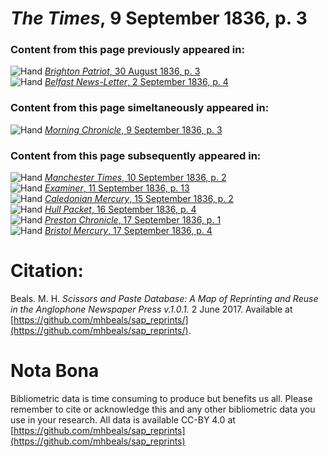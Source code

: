 # *The Times*, 9 September 1836, p. 3  
  
### Content from this page previously appeared in:  
![Hand](http://scissorsandpaste.net/wp-content/uploads/2017/06/smallhandpointer.png) [*Brighton Patriot*, 30 August 1836, p. 3](https://mhbeals.github.io/sap_html/Brighton-Patriot/Brighton-Patriot-30-August-1836-p-3)  
![Hand](http://scissorsandpaste.net/wp-content/uploads/2017/06/smallhandpointer.png) [*Belfast News-Letter*, 2 September 1836, p. 4](https://mhbeals.github.io/sap_html/Belfast-News-Letter/Belfast-News-Letter-2-September-1836-p-4)  
  
### Content from this page simeltaneously appeared in:  
![Hand](http://scissorsandpaste.net/wp-content/uploads/2017/06/smallhandpointer.png) [*Morning Chronicle*, 9 September 1836, p. 3](https://mhbeals.github.io/sap_html/Morning-Chronicle/Morning-Chronicle-9-September-1836-p-3)  
  
### Content from this page subsequently appeared in:  
![Hand](http://scissorsandpaste.net/wp-content/uploads/2017/06/smallhandpointer.png) [*Manchester Times*, 10 September 1836, p. 2](https://mhbeals.github.io/sap_html/Manchester-Times/Manchester-Times-10-September-1836-p-2)  
![Hand](http://scissorsandpaste.net/wp-content/uploads/2017/06/smallhandpointer.png) [*Examiner*, 11 September 1836, p. 13](https://mhbeals.github.io/sap_html/Examiner/Examiner-11-September-1836-p-13)  
![Hand](http://scissorsandpaste.net/wp-content/uploads/2017/06/smallhandpointer.png) [*Caledonian Mercury*, 15 September 1836, p. 2](https://mhbeals.github.io/sap_html/Caledonian-Mercury/Caledonian-Mercury-15-September-1836-p-2)  
![Hand](http://scissorsandpaste.net/wp-content/uploads/2017/06/smallhandpointer.png) [*Hull Packet*, 16 September 1836, p. 4](https://mhbeals.github.io/sap_html/Hull-Packet/Hull-Packet-16-September-1836-p-4)  
![Hand](http://scissorsandpaste.net/wp-content/uploads/2017/06/smallhandpointer.png) [*Preston Chronicle*, 17 September 1836, p. 1](https://mhbeals.github.io/sap_html/Preston-Chronicle/Preston-Chronicle-17-September-1836-p-1)  
![Hand](http://scissorsandpaste.net/wp-content/uploads/2017/06/smallhandpointer.png) [*Bristol Mercury*, 17 September 1836, p. 4](https://mhbeals.github.io/sap_html/Bristol-Mercury/Bristol-Mercury-17-September-1836-p-4)  


# Citation: 

Beals. M. H. *Scissors and Paste Database: A Map of Reprinting and Reuse in the Anglophone Newspaper Press v.1.0.1.* 2 June 2017. Available at [https://github.com/mhbeals/sap_reprints/](https://github.com/mhbeals/sap_reprints/). 

# Nota Bona

Bibliometric data is time consuming to produce but benefits us all. Please remember to cite or acknowledge this and any other bibliometric data you use in your research. All data is available CC-BY 4.0 at [https://github.com/mhbeals/sap_reprints](https://github.com/mhbeals/sap_reprints)
